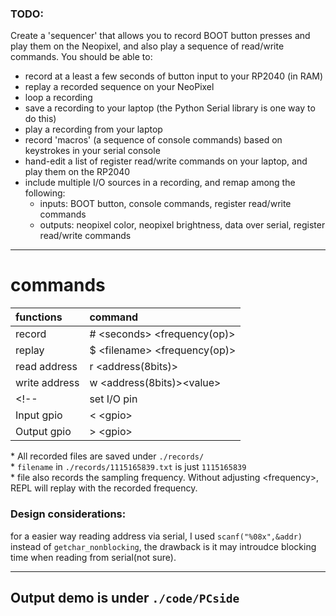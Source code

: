 ### TODO:

Create a 'sequencer' that allows you to record BOOT button presses and play them on the Neopixel, and also play a sequence of read/write commands. You should be able to:
- record at a least a few seconds of button input to your RP2040 (in RAM)
- replay a recorded sequence on your NeoPixel
- loop a recording
- save a recording to your laptop (the Python Serial library is one way to do this)
- play a recording from your laptop
- record 'macros' (a sequence of console commands) based on keystrokes in your serial console
- hand-edit a list of register read/write commands on your laptop, and play them on the RP2040
- include multiple I/O sources in a recording, and remap among the following:
    - inputs: BOOT button, console commands, register read/write commands
    - outputs: neopixel color, neopixel brightness, data over serial, register read/write commands
-----
# commands
| functions |command |
| :--| :--  |
| record  |# \<seconds\>  <frequency(op)>|
| replay | $ \<filename\> <frequency(op)>|
| read address|r \<address(8bits)\>|
| write address|w \<address(8bits)\>\<value>|
<!-- |set I/O pin| p \<gpio\>| -->
|Input gpio|< \<gpio>|
|Output gpio|> \<gpio>|

\* All recorded files are saved under `./records/`<br>
\* `filename` in `./records/1115165839.txt` is just `1115165839`<br>
\* file also records the sampling frequency. Without adjusting \<frequency>, REPL will replay with the recorded frequency.
### Design considerations:
for a easier way reading address via serial, I used `scanf("%08x",&addr)` instead of `getchar_nonblocking`, the drawback is it may introudce blocking time when reading from serial(not sure).

---
## Output demo is under `./code/PCside`

